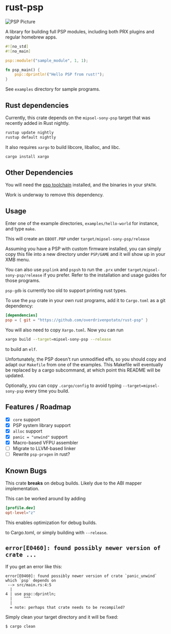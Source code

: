 # rust-psp

![PSP Picture](psp-hello-world.jpg)

A library for building full PSP modules, including both PRX plugins and regular
homebrew apps.

```rust
#![no_std]
#![no_main]

psp::module!("sample_module", 1, 1);

fn psp_main() {
    psp::dprintln!("Hello PSP from rust!");
}
```

See `examples` directory for sample programs.

## Rust dependencies 

Currently, this crate depends on the `mipsel-sony-psp` target that was recently
added in Rust nightly. 

```sh
rustup update nightly
rustup default nightly

```
It also requires `xargo` to build libcore, liballoc, and libc.
```sh
cargo install xargo
```

## Other Dependencies

You will need the [psp toolchain] installed, and the binaries in your `$PATH`.

[psp toolchain]: https://github.com/pspdev/psptoolchain

Work is underway to remove this dependency.

## Usage

Enter one of the example directories, `examples/hello-world` for instance,
and type `make`. 

This will create an `EBOOT.PBP` under `target/mipsel-sony-psp/release`

Assuming you have a PSP with custom firmware
installed, you can simply copy this file into a new directory under `PSP/GAME`
and it will show up in your XMB menu. 

You can also use `psplink` and `pspsh`
to run the `.prx` under `target/mipsel-sony-psp/release` if you prefer.
Refer to the installation and usage guides for those programs.

`psp-gdb` is currently too old to support printing rust types.

To use the `psp` crate in your own rust programs, add it to `Cargo.toml`
as a git dependency:

```toml
[dependencies]
psp = { git = "https://github.com/overdrivenpotato/rust-psp" }
```

You will also need to copy `Xargo.toml`. Now you can run 

```sh
xargo build --target=mipsel-sony-psp --release
```
to build an `elf`.

Unfortunately, the PSP doesn't run unmodified
elfs, so you should copy and adapt our `Makefile` from one of the examples.
This Makefile will eventually be replaced by a cargo subcommand, at which point
this README will be updated.

Optionally, you can copy `.cargo/config` to avoid typing `--target=mipsel-sony-psp`
every time you build.

## Features / Roadmap

- [x] `core` support
- [x] PSP system library support
- [x] `alloc` support
- [x] `panic = "unwind"` support
- [x] Macro-based VFPU assembler
- [ ] Migrate to LLVM-based linker
- [ ] Rewrite `psp-prxgen` in rust?

## Known Bugs

This crate **breaks** on debug builds. Likely due to the ABI mapper
implementation. 

This can be worked around by adding

```toml
[profile.dev]
opt-level="z"
```
This enables optimization for debug builds.

to Cargo.toml, or simply building with `--release`.

## `error[E0460]: found possibly newer version of crate ...`

If you get an error like this:

```
error[E0460]: found possibly newer version of crate `panic_unwind` which `psp` depends on
 --> src/main.rs:4:5
  |
4 | use psp::dprintln;
  |     ^^^
  |
  = note: perhaps that crate needs to be recompiled?
```

Simply clean your target directory and it will be fixed:

```sh
$ cargo clean
```
